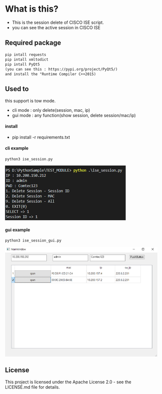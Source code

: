 # What is this?
 - This is the session delete of CISCO ISE script.
 - you can see the active session in CISCO ISE

## Required package
	pip intall requests
	pip intall xmltodict
	pip intall PyQt5
	(you can see this : https://pypi.org/project/PyQt5/)
	and install the "Runtime Compiler C++2015)

## Used to
 this support is tow mode.
 - cli mode : only delete(session, mac, ip)
 - gui mode : any function(show session, delete session/mac/ip)

#### install
 - pip install -r requirements.txt

#### cli example
	python3 ise_session.py
<img src="./doc/ise_session_cli.png">
	
#### gui example
	python3 ise_session_gui.py
<img src="./doc/ise_session_gui.png">
	

## License
This project is licensed under the Apache License 2.0 - see the LICENSE.md file for details.
